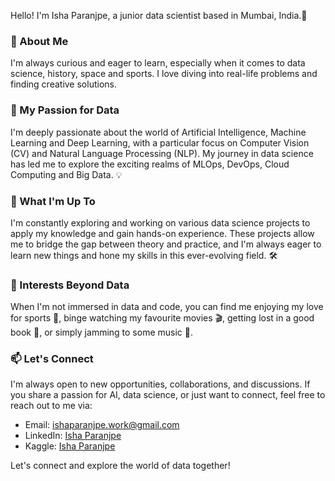 Hello! I'm Isha Paranjpe, a junior data scientist based in Mumbai, India.🌆

### 🚀 About Me 

I'm always curious and eager to learn, especially when it comes to data science, history, space and sports. 
I love diving into real-life problems and finding creative solutions. 

### 🌟 My Passion for Data

I'm deeply passionate about the world of Artificial Intelligence, Machine Learning and Deep Learning, with a particular focus on Computer Vision (CV) and Natural Language Processing (NLP). 
My journey in data science has led me to explore the exciting realms of MLOps, DevOps, Cloud Computing and Big Data. 💡

### 💼 What I'm Up To

I'm constantly exploring and working on various data science projects to apply my knowledge and gain hands-on experience. 
These projects allow me to bridge the gap between theory and practice, and I'm always eager to learn new things and hone my skills in this ever-evolving field. 🛠️

### 🌱 Interests Beyond Data

When I'm not immersed in data and code, you can find me enjoying my love for sports 🏀, binge watching my favourite movies 🎬, getting lost in a good book 📖, or simply jamming to some music 🎵.

### 📫 Let's Connect

I'm always open to new opportunities, collaborations, and discussions. If you share a passion for AI, data science, or just want to connect, feel free to reach out to me via:
- Email: [ishaparanjpe.work@gmail.com](mailto:ishaparanjpe.work@gmail.com)
- LinkedIn: [Isha Paranjpe](https://www.linkedin.com/in/isha-paranjpe/)
- Kaggle: [Isha Paranjpe](https://www.kaggle.com/ishaparanjpe)

Let's connect and explore the world of data together! 
